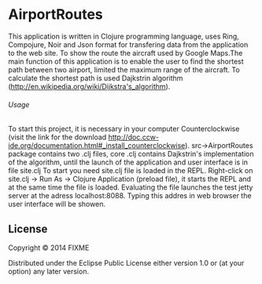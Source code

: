 # AirportRoutes

This application is written in Clojure programming language, uses Ring, Compojure, Noir and Json format for transfering data from the application to the web site. To show the route the aircraft used by Google Maps.The main function of this application is to enable the user to find the shortest path between two airport, limited the maximum range of the aircraft. To calculate the shortest path is used Dajkstrin algorithm (http://en.wikipedia.org/wiki/Dijkstra's_algorithm).

###### Usage

To start this project, it is necessary in your computer Counterclockwise (visit the link for the download http://doc.ccw-ide.org/documentation.html#_install_counterclockwise). 
src->AirportRoutes package contains two .clj files, core .clj contains Dajkstrin's implementation of the algorithm, until the launch of the application and user interface is in file site.clj
To start you need site.clj file is loaded in the REPL. 
Right-click on site.clj -> Run As -> Clojure Application (preload file),
it starts the REPL and at the same time the file is loaded. Evaluating the file launches 
the test jetty server at the adress localhost:8088. Typing this addres in web browser the user interface 
will be showen.
## License

Copyright © 2014 FIXME

Distributed under the Eclipse Public License either version 1.0 or (at
your option) any later version.

